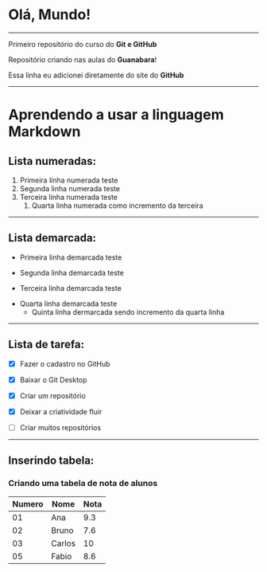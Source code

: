 # Olá, Mundo!
***
Primeiro repositório do curso do **Git e GitHub**

Repositório criando nas aulas do **Guanabara**!

Essa linha eu adicionei diretamente do site do **GitHub**
***
# **Aprendendo a usar a linguagem Markdown**

## Lista numeradas:
1. Primeira linha numerada teste
2. Segunda linha numerada teste
3. Terceira linha numerada teste
   1. Quarta linha numerada como incremento da terceira

***

## Lista demarcada:
* Primeira linha demarcada teste
- Segunda linha demarcada teste
* Terceira linha demarcada teste
- Quarta linha demarcada teste 
   * Quinta linha dermarcada sendo incremento da quarta linha

***

## Lista de tarefa:
- [x] Fazer o cadastro no GitHub
* [x] Baixar o Git Desktop
- [x] Criar um repositório
* [x] Deixar a criatividade fluir
- [ ] Criar muitos repositórios

***

## Inserindo tabela:
### Criando uma tabela de nota de alunos
Numero | Nome | Nota
---|---|---|
01 | Ana | 9.3
02 | Bruno | 7.6
03 | Carlos | 10
05 | Fabio | 8.6
